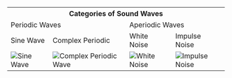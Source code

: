 <link rel="stylesheet" href="/style.css">

<table class="wave-table">
  <tr>
    <th colspan="4">Categories of Sound Waves</th>
  </tr>
  <tr>
    <td colspan="2">Periodic Waves</td>
    <td colspan="2">Aperiodic Waves</td>
  </tr>
  <tr>
    <td>Sine Wave</td>
    <td>Complex Periodic</td>
    <td>White Noise</td>
    <td>Impulse Noise</td>
  </tr>
  <tr>
    <td>
      <img src="/assets/images/sine_wave.png" alt="Sine Wave" />
    </td>
    <td>
      <img src="/assets/images/complex_periodic.png" alt="Complex Periodic Wave" />
    </td>
    <td>
      <img src="/assets/images/white_noise.png" alt="White Noise" />
    </td>
    <td>
      <img src="/assets/images/impulse_noise.png" alt="Impulse Noise" />
    </td>
  </tr>
</table>
